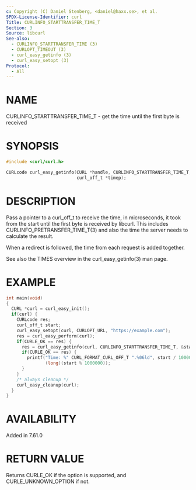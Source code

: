```yaml
---
c: Copyright (C) Daniel Stenberg, <daniel@haxx.se>, et al.
SPDX-License-Identifier: curl
Title: CURLINFO_STARTTRANSFER_TIME_T
Section: 3
Source: libcurl
See-also:
  - CURLINFO_STARTTRANSFER_TIME (3)
  - CURLOPT_TIMEOUT (3)
  - curl_easy_getinfo (3)
  - curl_easy_setopt (3)
Protocol:
  - All
---
```


# NAME

CURLINFO_STARTTRANSFER_TIME_T - get the time until the first byte is received

# SYNOPSIS

~~~c
#include <curl/curl.h>

CURLcode curl_easy_getinfo(CURL *handle, CURLINFO_STARTTRANSFER_TIME_T,
                           curl_off_t *timep);
~~~

# DESCRIPTION

Pass a pointer to a curl_off_t to receive the time, in microseconds,
it took from the
start until the first byte is received by libcurl. This includes
CURLINFO_PRETRANSFER_TIME_T(3) and also the time the server needs to
calculate the result.

When a redirect is followed, the time from each request is added together.

See also the TIMES overview in the curl_easy_getinfo(3) man page.

# EXAMPLE

~~~c
int main(void)
{
  CURL *curl = curl_easy_init();
  if(curl) {
    CURLcode res;
    curl_off_t start;
    curl_easy_setopt(curl, CURLOPT_URL, "https://example.com");
    res = curl_easy_perform(curl);
    if(CURLE_OK == res) {
      res = curl_easy_getinfo(curl, CURLINFO_STARTTRANSFER_TIME_T, &start);
      if(CURLE_OK == res) {
        printf("Time: %" CURL_FORMAT_CURL_OFF_T ".%06ld", start / 1000000,
               (long)(start % 1000000));
      }
    }
    /* always cleanup */
    curl_easy_cleanup(curl);
  }
}
~~~

# AVAILABILITY

Added in 7.61.0

# RETURN VALUE

Returns CURLE_OK if the option is supported, and CURLE_UNKNOWN_OPTION if not.
